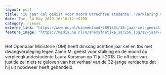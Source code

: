 ```yaml
---
layout: post
title: "18 jaar cel geëist voor moord Utrechtse studente: 'Verklaring verdachte is trap na'"
date: Tue, 14 May 2019 16:16:12 +0200
category: nieuws
externe_link: "https://www.nu.nl/binnenland/5891331/18-jaar-cel-geeist-voor-moord-utrechtse-studente-verklaring-verdachte-is-trap-na.html"
feature_image: "https://media.nu.nl/m/snexyf4atjka_sqr256.jpg/18-jaar-cel-geeist-voor-moord-utrechtse-studente-verklaring-verdachte-is-trap-na.jpg"
---
```


Het Openbaar Ministerie (OM) heeft dinsdag achttien jaar cel en tbs met dwangverpleging tegen Zamir M. geëist voor stalking en de moord op verpleegkundestudente Laura Korsman op 11 juli 2018. De officier van justitie zei niets te geloven van het verhaal van de 32-jarige verdachte dat hij uit noodweer heeft gehandeld.
